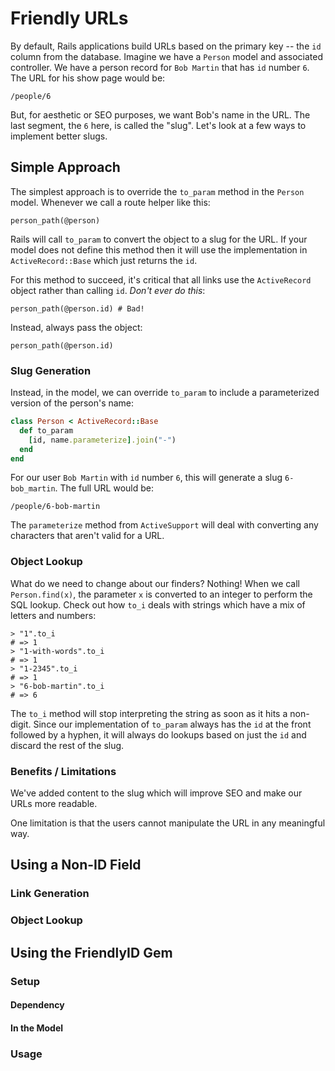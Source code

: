 # Friendly URLs

By default, Rails applications build URLs based on the primary key -- the `id` column from the database. Imagine we have a `Person` model and associated controller. We have a person record for `Bob Martin` that has `id` number `6`. The URL for his show page would be:

```
/people/6
```

But, for aesthetic or SEO purposes, we want Bob's name in the URL. The last segment, the `6` here, is called the "slug". Let's look at a few ways to implement better slugs.

## Simple Approach

The simplest approach is to override the `to_param` method in the `Person` model. Whenever we call a route helper like this:

```
person_path(@person)
```

Rails will call `to_param` to convert the object to a slug for the URL. If your model does not define this method then it will use the implementation in `ActiveRecord::Base` which just returns the `id`.

For this method to succeed, it's critical that all links use the `ActiveRecord` object rather than calling `id`. *Don't ever do this*:

```
person_path(@person.id) # Bad!
```

Instead, always pass the object:

```
person_path(@person.id)
```

### Slug Generation

Instead, in the model, we can override `to_param` to include a parameterized version of the person's name:

```ruby
class Person < ActiveRecord::Base
  def to_param
    [id, name.parameterize].join("-")
  end
end
```

For our user `Bob Martin` with `id` number `6`, this will generate a slug `6-bob_martin`. The full URL would be:

```
/people/6-bob-martin
```

The `parameterize` method from `ActiveSupport` will deal with converting any characters that aren't valid for a URL.

### Object Lookup

What do we need to change about our finders? Nothing! When we call `Person.find(x)`, the parameter `x` is converted to an integer to perform the SQL lookup. Check out how `to_i` deals with strings which have a mix of letters and numbers:

```irb
> "1".to_i
# => 1 
> "1-with-words".to_i
# => 1 
> "1-2345".to_i
# => 1 
> "6-bob-martin".to_i
# => 6 
```

The `to_i` method will stop interpreting the string as soon as it hits a non-digit. Since our implementation of `to_param` always has the `id` at the front followed by a hyphen, it will always do lookups based on just the `id` and discard the rest of the slug.

### Benefits / Limitations

We've added content to the slug which will improve SEO and make our URLs more readable.

One limitation is that the users cannot manipulate the URL in any meaningful way.

## Using a Non-ID Field

### Link Generation

### Object Lookup

## Using the FriendlyID Gem

### Setup

#### Dependency

#### In the Model

### Usage